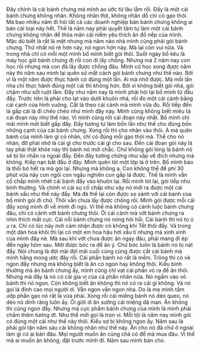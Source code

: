 Đây chính là cái bánh chưng mà mình ao ước từ lâu lắm rồi. Đấy là một cái bánh chưng không nhân. Không nhân thịt, không nhân đỗ chỉ có gạo thôi. Mà bao nhiêu năm đi hỏi tất cả các doanh nghiệp bán bánh chưng không ai bán cái loại này hết. Thế là năm nay phải quyết tâm tự làm một cái bánh chưng không nhân để thỏa mãn cái niềm yêu thích ăn đồ nếp của mình. Mặc dù biết là rất là mệt nhưng mà năm nào nhà mình cũng phải gói bánh chưng. Thứ nhất nó rẻ hơn này, nó ngon hơn này. Mà lại còn vui nữa. Và trong nhà chỉ có mỗi một mình bố mình biết gói thôi. Suốt ngày bố kêu là mày học gói bánh chưng đi rồi con đi lấy chồng. Nhưng mà 2 năm nay con học rồi nhưng mà con đã lấy được chồng đâu. Mình cứ học xong được năm này thì năm sau mình lại quên sử mất cách gói bánh chưng như thế nào. Bởi vì là một năm được thực hành có đúng một lần. Ai mà nhớ được. Mà mỗi lần nha chỉ thực hành đúng một cái thì không hơn. Bởi vì không biết gói nhá, gói chậm như sốt ruột lắm. Đấy như năm nay là mình phải hỏi lại bố mình từ đầu đấy. Trước tiên là phải cho lạt vào dưới khuôn nhá, rồi đo một cái cành bằng cái cạnh của hình vuông. Cắt lá theo cái cành mà mình vừa đo. Rồi tiếp đến là gấp cái lá đi chéo chéo như mình đây này. Mình cũng không biết miêu tả cái đoạn này như thế nào. Vì mình cũng rốt cái đoạn này nhất. Bố mình chỉ mãi mình mới biết gấp đấy. Đấy tương tự làm bốn lần như thế cho đúng bốn những cạnh của cái bánh chưng. Xong rồi thì cho nhân vào thôi. À mà quên bánh của mình làm gì có nhân, chỉ có đúng mỗi gạo thôi mà. Thế cho nó nhàn, đỡ phải nhớ là cái gì cho trước cái gì cho sau. Đến cái đoạn gói này là tay phải thật khỏe này thì bánh nó mới chắc. Chứ không gói lỏng là bánh nó sẽ bị lòi nhân ra ngoài đấy. Đến đây tưởng chừng như sắp về đích nhưng mà không. Kiếp nạn bắt đầu ở đây. Mình quên lót một lớp lá ở trên. Bố mình bảo là thôi bỏ hết ra mà gói lại. Nhưng mà không ạ. Con không thể để phí 30 phút vừa nãy con ngồi con ngấu nghiến con gấp lá được. Thế là mình vẫn cố chấp mình nhét cái bánh đấy vào khuôn lại. Rồi mình lót lại, gói tiếp như bình thường. Và chính vì cái sự cố chấp như vậy nó mới ra được một cái bánh xấu như thế này đấy. Mà đã thế lại còn được so sánh với cái bánh của bố mình gói đi chứ. Thôi vẫn chưa lấy được chồng rồi. Mình gói được mỗi cái đấy xong mình đi về mình đi ngủ. Vì thế mà không có cảnh luộc bánh chưng đâu, chỉ có cảnh vớt bánh chưng thôi. Ôi cái cảnh mà vớt bánh chưng ra nhìn thích mắt cực. Cái nồi bánh chưng nó nóng hôi hổi. Cái bánh thì nó to ú ụ ra. Chỉ có lúc này mới cảm nhận được có không khí Tết thôi đấy. Và trong một dàn hoa khôi thì lại có một em hoa hậu hơi xấu tí nhưng mà xinh xinh của mình đây nè. Mà sau khi vớt chưa được ăn ngay đâu, phải mang đi ép đến ngày hôm sau. Mới được bóc ra để ăn ý. Chứ bóc luôn là bánh nó bị nát đấy. Nói chung là đợi mãi đợi mãi cuối cùng cũng được cắt cái bánh mà mình hằng mong ước đây rồi. Cái phần bánh nó rất là mềm. Trông thì có vẻ ngon đấy nhưng mà không biết là ăn có ngon hay không thôi. Kiểu bình thường mà ăn bánh chưng ấy, mình cũng chỉ vạt cái phần vỏ ra để ăn thôi. Nhưng mà đấy là nó có cái gia vị của cả phần nhân nữa. Nó ngấm vào vỏ bánh thì nó ngon. Còn không biết ăn không thì nó có ra cái gì không. Và nó gọi là đỉnh cao mọi người ơi. Vẫn ngon vẫn ngon nha. Do là mẹ mình tẩm ướp phần gạo nó rất là vừa phải. Xong rồi cái miếng bánh nó dẻo queo, nó dẻo nó dính răng luôn ấy. Ôi giời ơi ăn sướng cái miệng dã man. Ăn không thì cũng ngon đấy. Nhưng mà cực phẩm bánh chưng của mình là mình phải chấm thêm tương ớt. Như thế mới gọi là trọn vị. Mỗi tội là năm nay mình gói có đúng một cái như thế này thôi. Kiểu sợ bị không ngon ấy. Năm sau là phải gói tận năm sáu cái không nhân như thế này. Ăn cho nó đã chứ ở ngoài làm gì có ai bán đâu. Mọi người muốn ăn cũng chả có để mà mua đâu. Vì thế mà ai muốn ăn không, đặt trước mình đi. Năm sau mình bán cho.
